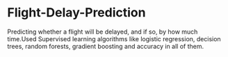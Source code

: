 # Flight-Delay-Prediction
Predicting whether a flight will be delayed, and if so, by how much time.Used Supervised learning algorithms like logistic regression, decision trees, random forests, gradient boosting and accuracy in all of them.
